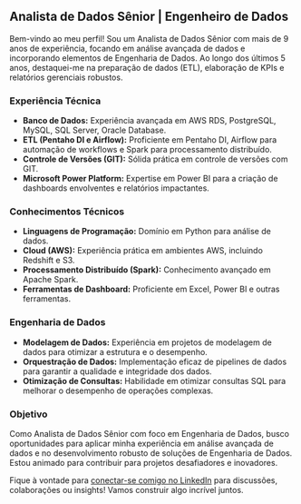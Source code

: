 ## Analista de Dados Sênior | Engenheiro de Dados

Bem-vindo ao meu perfil! Sou um Analista de Dados Sênior com mais de 9 anos de experiência, focando em análise avançada de dados e incorporando elementos de Engenharia de Dados. Ao longo dos últimos 5 anos, destaquei-me na preparação de dados (ETL), elaboração de KPIs e relatórios gerenciais robustos.

### Experiência Técnica

- **Banco de Dados:** Experiência avançada em AWS RDS, PostgreSQL, MySQL, SQL Server, Oracle Database.
- **ETL (Pentaho DI e Airflow):** Proficiente em Pentaho DI, Airflow para automação de workflows e Spark para processamento distribuído.
- **Controle de Versões (GIT):** Sólida prática em controle de versões com GIT.
- **Microsoft Power Platform:** Expertise em Power BI para a criação de dashboards envolventes e relatórios impactantes.

### Conhecimentos Técnicos

- **Linguagens de Programação:** Domínio em Python para análise de dados.
- **Cloud (AWS):** Experiência prática em ambientes AWS, incluindo Redshift e S3.
- **Processamento Distribuído (Spark):** Conhecimento avançado em Apache Spark.
- **Ferramentas de Dashboard:** Proficiente em Excel, Power BI e outras ferramentas.

### Engenharia de Dados

- **Modelagem de Dados:** Experiência em projetos de modelagem de dados para otimizar a estrutura e o desempenho.
- **Orquestração de Dados:** Implementação eficaz de pipelines de dados para garantir a qualidade e integridade dos dados.
- **Otimização de Consultas:** Habilidade em otimizar consultas SQL para melhorar o desempenho de operações complexas.

### Objetivo

Como Analista de Dados Sênior com foco em Engenharia de Dados, busco oportunidades para aplicar minha experiência em análise avançada de dados e no desenvolvimento robusto de soluções de Engenharia de Dados. Estou animado para contribuir para projetos desafiadores e inovadores.

Fique à vontade para [conectar-se comigo no LinkedIn](https://www.linkedin.com/in/rafaelcarlossantos) para discussões, colaborações ou insights! Vamos construir algo incrível juntos.


